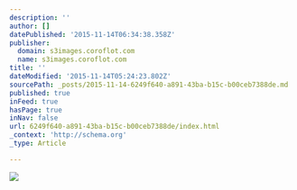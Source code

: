 ```yaml
---
description: ''
author: []
datePublished: '2015-11-14T06:34:38.358Z'
publisher:
  domain: s3images.coroflot.com
  name: s3images.coroflot.com
title: ''
dateModified: '2015-11-14T05:24:23.802Z'
sourcePath: _posts/2015-11-14-6249f640-a891-43ba-b15c-b00ceb7388de.md
published: true
inFeed: true
hasPage: true
inNav: false
url: 6249f640-a891-43ba-b15c-b00ceb7388de/index.html
_context: 'http://schema.org'
_type: Article

---
```

![](http://s3images.coroflot.com/user_files/individual_files/original_327436_muww8pb3bmo_ugsjifm8xairp.png)